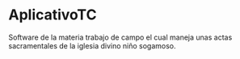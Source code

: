 # AplicativoTC
Software de la materia trabajo de campo el cual maneja unas actas sacramentales de la iglesia divino niño sogamoso.
